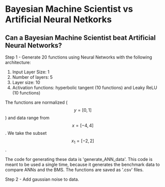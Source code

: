 # Bayesian Machine Scientist vs Artificial Neural Netkorks

## Can a Bayesian Machine Scientist beat Artificial Neural Networks?

Step 1 - Generate 20 functions using Neural Networks with the following architecture:

   1. Input Layer Size: 1
   1. Number of layers: 5
   1. Layer size: 10
   1. Activation functions: hyperbolic tangent (10 functions) and Leaky ReLU (10 functions)

The functions are normalized ($$y=[0,1]$$) and data range from $$x=[-4,4]$$. We take the subset $$x_1=[-2,2]$$.

The code for generating these data is 'generate_ANN_data'. This code is meant to be used a single time, because it generates the benchmark data to compare ANNs and the BMS. The functions are saved as '.csv' files.

Step 2 - Add gaussian noise to data.